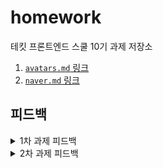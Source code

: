 # homework

테킷 프론트엔드 스쿨 10기 과제 저장소

1. [`avatars.md` 링크](https://github.com/EraMorgett4/homework/blob/main/avatars/avatars.md)
2. [`naver.md` 링크](https://github.com/EraMorgett4/homework/blob/main/naver/naver.md)

## 피드백

<details>
<summary>1차 과제 피드백</summary> 
<div markdown="0">

- 마크업
  - Avatar1이 적절한 대체텍스트라고 볼 수 없음. 유저명 또는 사용자의 이름을 제공하는 것을 고려해보기 바람.
  - data-status 속성에 지정된 online과 offline이라는 값만으로 상태정보를 알 수 없음.
- 스타일링
  - overflow: visible의 경우 기본값이므로 선언할 이유가 없음.
  - float: left를 지정하면 display가 block으로 렌더링되기때문에 float 속성과 display: block을 함께 선언할 필요는 없음.
  - flex-wrap: wrap-reverse로 설정할 경우 8번 이미지부터 1번 이미지 순서로 배치됨. 5 ~ 8번 / 1 ~ 4번 순으로 배치되어야 함.

</div>
</details>

<details>
<summary>2차 과제 피드백</summary> 
<div markdown="0">

- 마크업
  - 대제목이 없음. 로고를 <h1> 요소로 제공하는 것이 적절.
  - <picture>, <source>, <img> 요소를 사용하여 로고를 마크업 하고 네이버 홈으로 연결되도록 하이퍼 링크를 추가할 것.
  - 대체 텍스트는 “네이버” 또는 “Naver”가 적절함
  - 아이디 입력서식의 type 속성 값이 text로 제공되고 있음. email 값을 지정하여야 함.
  - 로그인 버튼과 로그인 상태 유지 영역의 마크업 순서가 변경되는 것이 바람직 함.
  - 로그인 버튼은 로그인 텍스트가 접근 가능한 이름 즉 레이블의 역할임. 따로 <label> 요소를 제공할 필요 없음.
  - <a> 링크가 새창으로 열릴 경우 rel="noopener noreferrer”를 함께 명시하는 것을 추천함.
  - ON/OFF는 체크박스 임. 자바스크립트로 해당 기능을 구현하였는데 이 경우 상태값을 저장하기 위한 추가작업이 필요하고 동적으로 변경된 값을 스크린 리더가 읽을 수 있도록 aria-live 속성등의 사용이 필요해짐
- 스타일링
  - 변수를 사용한 부분은 Good!
  - 컴포넌트와 레이아웃을 분리하여 작성하는 것을 고민해 보기 바람.
- 과제 구현 과정에 대한 설명
  - 구조를 직접 그려본 점에 대해 칭찬하고 싶어요. 다만 과제를 해결하는 과정만 적지말고 회고처럼 느낀점 또는 앞으로 성장해야 할 방향 등에 대해 더 적었으면 좋았을 것 같아요.
  - 이제 마지막 과제가 남아있으니 해당 과제에서 이런 부분이 기재되어 있기를 기대해볼께요.

</div>
</details>
